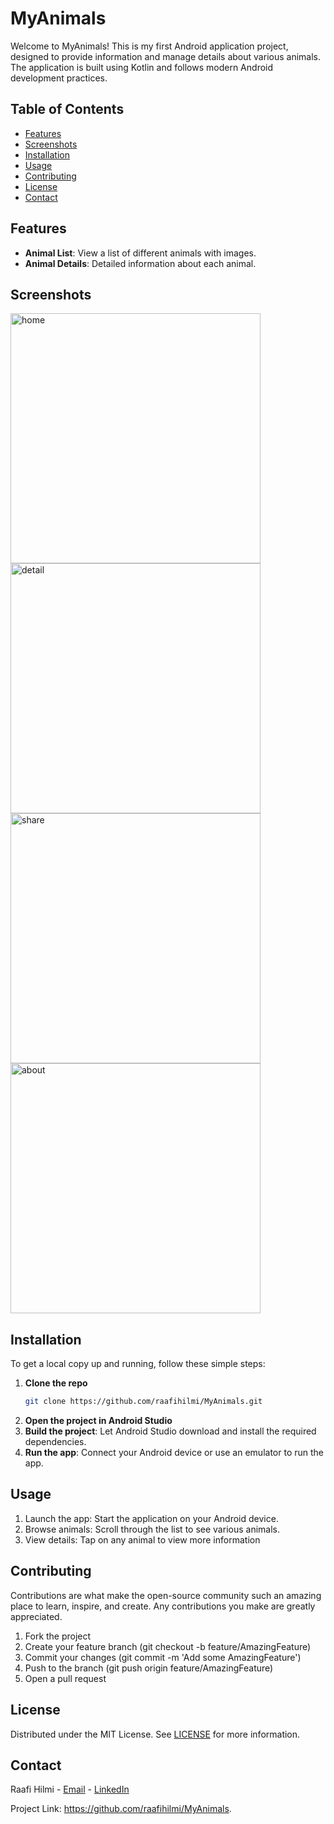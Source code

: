 # MyAnimals

Welcome to MyAnimals! This is my first Android application project, designed to provide information and manage details about various animals. The application is built using Kotlin and follows modern Android development practices.

## Table of Contents

- [Features](#features)
- [Screenshots](#screenshots)
- [Installation](#installation)
- [Usage](#usage)
- [Contributing](#contributing)
- [License](#license)
- [Contact](#contact)

## Features

- **Animal List**: View a list of different animals with images.
- **Animal Details**: Detailed information about each animal.

## Screenshots
<img height="400px" src="https://github.com/raafihilmi/MyAnimeList/assets/69000583/42dbe27a-4c42-418c-8001-99a141a4b1e3" alt="home" />
<img height="400px" src="https://github.com/raafihilmi/MyAnimeList/assets/69000583/6db32fda-d577-4927-8e10-7098622104fc" alt="detail" />
<img height="400px" src="https://github.com/raafihilmi/MyAnimeList/assets/69000583/14a051a2-dd23-4858-852f-82b56e981c87" alt="share" />
<img height="400px" src="https://github.com/raafihilmi/MyAnimeList/assets/69000583/46c25253-7b28-4c14-9140-27f2d1cd0c16" alt="about" />

## Installation

To get a local copy up and running, follow these simple steps:

1. **Clone the repo**
   ```sh
   git clone https://github.com/raafihilmi/MyAnimals.git
2. **Open the project in Android Studio**
3. **Build the project**: Let Android Studio download and install the required dependencies.
4. **Run the app**: Connect your Android device or use an emulator to run the app.

## Usage

1. Launch the app: Start the application on your Android device.
2. Browse animals: Scroll through the list to see various animals.
3. View details: Tap on any animal to view more information

## Contributing
Contributions are what make the open-source community such an amazing place to learn, inspire, and create. Any contributions you make are greatly appreciated.

1. Fork the project
2. Create your feature branch (git checkout -b feature/AmazingFeature)
3. Commit your changes (git commit -m 'Add some AmazingFeature')
4. Push to the branch (git push origin feature/AmazingFeature)
5. Open a pull request

## License
Distributed under the MIT License. See [LICENSE](https://github.com/raafihilmi/MyAnimals/blob/main/LICENSE) for more information.

## Contact
Raafi Hilmi - [Email](mailto:raafihilmi90@gmail.com) - [LinkedIn](https://www.linkedin.com/in/raafi-hilmi)

Project Link: https://github.com/raafihilmi/MyAnimals.
